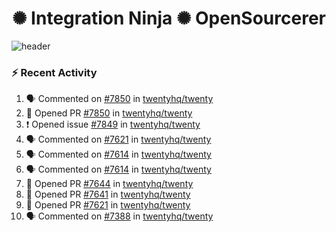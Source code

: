  
<h1 align="center">✺ Integration Ninja ✺ OpenSourcerer</h1>

![header](https://github.com/Nabhag8848/Nabhag8848/assets/65061890/3ecbdaa2-ea2a-4413-a40a-87945f5fb05a)

### :zap: Recent Activity

<!--START_SECTION:activity-->
1. 🗣 Commented on [#7850](https://github.com/twentyhq/twenty/pull/7850#issuecomment-2423888157) in [twentyhq/twenty](https://github.com/twentyhq/twenty)
2. 💪 Opened PR [#7850](https://github.com/twentyhq/twenty/pull/7850) in [twentyhq/twenty](https://github.com/twentyhq/twenty)
3. ❗ Opened issue [#7849](https://github.com/twentyhq/twenty/issues/7849) in [twentyhq/twenty](https://github.com/twentyhq/twenty)
4. 🗣 Commented on [#7621](https://github.com/twentyhq/twenty/pull/7621#issuecomment-2421277227) in [twentyhq/twenty](https://github.com/twentyhq/twenty)
5. 🗣 Commented on [#7614](https://github.com/twentyhq/twenty/pull/7614#issuecomment-2410226880) in [twentyhq/twenty](https://github.com/twentyhq/twenty)
6. 🗣 Commented on [#7614](https://github.com/twentyhq/twenty/pull/7614#issuecomment-2409011399) in [twentyhq/twenty](https://github.com/twentyhq/twenty)
7. 💪 Opened PR [#7644](https://github.com/twentyhq/twenty/pull/7644) in [twentyhq/twenty](https://github.com/twentyhq/twenty)
8. 💪 Opened PR [#7641](https://github.com/twentyhq/twenty/pull/7641) in [twentyhq/twenty](https://github.com/twentyhq/twenty)
9. 💪 Opened PR [#7621](https://github.com/twentyhq/twenty/pull/7621) in [twentyhq/twenty](https://github.com/twentyhq/twenty)
10. 🗣 Commented on [#7388](https://github.com/twentyhq/twenty/issues/7388#issuecomment-2408571074) in [twentyhq/twenty](https://github.com/twentyhq/twenty)
<!--END_SECTION:activity-->

  



